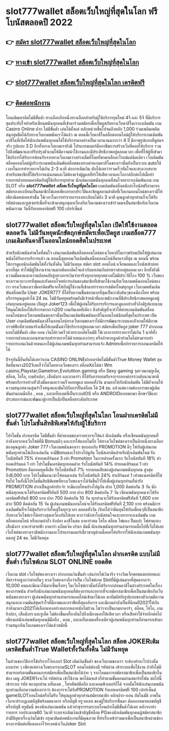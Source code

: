 # slot777wallet สล็อตเว็บใหญ่ที่สุดในโลก  ฟรีโบนัสตลอดปี 2022

## 👉 [สมัคร slot777wallet สล็อตเว็บใหญ่ที่สุดในโลก](https://slot777wallet.com/)
## 👉 [ทางเข้า slot777wallet สล็อตเว็บใหญ่ที่สุดในโลก](https://slot777wallet.com/)
## 👉 [slot777wallet สล็อตเว็บใหญ่ที่สุดในโลก เครดิตฟรี](https://slot777wallet.com/)
## 👉 [ติดต่อพนักงาน](https://slot777wallet.com/)


โอนเติมเครดิตไม่มีขั้นต่ำ  ทางเลือกอีกหนึ่งทางเลือกสำหรับผู้ใช้บริการยุคใหม่ 4จี และ 5จี ที่มีบริการสุดประทับใจสำหรับเซียนพนันทุกคนที่เข้ามาร่วมสมัครเพื่อเปิดยูสกับทางเว็บคาสิโนเราลงเดิมพัน เกม Casino Online ฝาก ไม่มีขั้นต่ำ เล่นได้ตั้งแต่ หลักหน่วยขึ้นไปจนถึงหลัก 1,000 ร่วมเพลิดเพลิน สนุกสุดขีดได้กับทางเว็บเกมพนันเราได้แล้ว ณ ตอนนี้เว็บคาสิโนสล็อตออนไลน์ผู้ให้บริการเกมเดิมพันคาสิโนที่เปิดให้นักเล่นพนันทุกคนได้ใช้บริการมาอย่างเป็นเวลานานมากกว่า 4 ปี มีภาพรูปแบบที่ดูสมจจริง รูปแบบ 3 D
อีกทั้งทางเว็บเกมเรายังมี โปรแกรมเมอร์มืออาชีพการสร้างเว็บที่คอยให้บริการ  รวมไปถึงพัฒนาและปรับปรุงตัวเกมให้มีความน่าใช้งานและมีประสิทธิภาพอยู่ตลอดเวลา เพื่อที่ให้ผู้ที่เข้ามาใช้บริการได้รับการต้อนรับจากทางเว็บเกมเราอย่างเต็มที่โดยที่ขาดเหลืออะไรแม้แต่นิดเดียว เว็บเดิมพันสล็อตออนไลน์ผู้บริการเกมพนันเดิมพันสล็อตของทางค่ายเกมคาสิโนของเรานั้นยังเป็นระบบ autoใช้เวลาในการทำรายการไม่เกิน 2-3 นาที ต่อการเติมเงิน นับได้เลยว่ารวดเร็วทันใจและสะดวกสบายสำหรับสมาชิกที่ใช้บริการแน่นอนและไม่ต้องแจ้งผู้ดูแลที่ทำให้เสียเวลาและโอกาสอีกต่อไปเมื่อทำรายการฝากยอดเครดิตกับผู้ใช้บริการทุกท่าน
นักเล่นเกมพนันทุกคนที่สนใจอยากจะเดิมพันเกม เกม SLOT  หรือ ***slot777wallet สล็อตเว็บใหญ่ที่สุดในโลก*** เกมเดิมพันสล็อตนักล่าโบนัสฟรีสามารถสมัครลงทะเบียนเป็นสมาชิกได้เลยเพียงกรอกประวัติและข้อมูลตามลำดับที่เว็บเกมออนไลน์ของเรามีให้เพียงนิดหน่อยเท่านั้น ใช้เวลาในการทำรายการลงทะเบียนไม่ถึง 3 นาที คุณลูกค้าทุกท่านก็จะได้รับรหัสผ่านและยูสเซอร์เพื่อที่จะเข้ามาสนุกสุดเหวี่ยงกับเว็บเกมของเราเข้าร่วมมาเป็นสมาชิกกับเว็บเกมพนันเราณ วันนี้รับเลยเครดิตฟรี 100 เปอร์เซ็นต์

## slot777wallet สล็อตเว็บใหญ่ที่สุดในโลก เปิดให้ใช้งานตลอด ตลอดวัน ไม่มีวันหยุดนักขัตฤกษ์สมัครเพื่อเปิดยูส เกมสล็อต777 เกมเดิมพันคาสิโนออนไลน์ยอดฮิตในประเทศ

สำหรับนักพนันท่านใดที่สนใจ เล่นเกมเดิมพันสล็อตออนไลน์ของเว็บคาสิโนเราพร้อมเปิดให้ผู้เล่นเกมพนันได้รับการบริการแล้ว ณ ตอนนี้สุดยอดเว็บเดิมพันสล็อตออนไลน์ที่มาแรงที่สุด ณ ตอนนี้ พร้อมให้การดูแลนักเดิมพันได้ทั้งวันทั้งคืน ไม่มีวันหยุด สมัคร slot ออนไลน์ แจ็กพอตและโบนัสเข้าบ่อยมากที่สุด ทำให้มีผู้ใช้งานจำนวนมากติดอกติดใจแล้วกับมาเล่นกับค่ายเราต่ออยู่ตลอดเวลา อีกทั้งยังมีความมั่นคงและความปลอดภัยสูงทางการเงินจ่ายจริงทุกบาททุกสตางค์ไม่มีประวัติโกง 100 % เว็บของทางเราควบวงจรที่สุดและยังตอบโจทย์การเล่นของสมาชิกที่เข้ามาใช้งานกับเว็บเกมพนันออนไลน์ของเรา
ทางเว็บของเรามีเครดิตฟรีแจกให้กับผู้ใช้งานที่เข้ามาทำรายการสมัครใหม่ทุกยูส เว็บเกมพนันเดิมพันสล็อตเปิด User JOKER777 ที่ได้รับความชื่นชอบมากที่สุดเป็นระดับต้นๆของเมืองไทย พร้อมบริการคุณลูกค้าได้ 24 ชม. ไม่มีวันหยุดพร้อมยังมีเจ้าหน้าที่และพนักงานที่มีประสิทธิภาพคอยดูแลผู้เล่นทุกคนอยู่ตลอด เปิดยูส Joker123 เพื่อให้ผู้เล่นได้รับการบริการและดูแลอย่างทั่วถึงมีรูปแบบเกมให้คุณได้เลือกใช้บริการมากกว่า200 เกมกันเลยทีเดียว
สิ่งสำคัญที่จะทำให้ค่ายเกมเดิมพันสล็อตออนไลน์ของเว็บเกมพนันของเรานั้นเป็นเกมเดิมพันพนันคาสิโนออนไลน์นิยมที่สุดในประเทศ เปิด User  เกมเดิมพันพนันคาสิโนออนไลน์ทางเว็บเกมของเราได้มีการพัฒนาระบบและตัวเกมให้มีภาพกราฟฟิกที่สวยสมจริงเพื่อให้เกมนั้นน่าใช้บริการอยู่ตลอดเวลา สมัครเพื่อเปิดยูส joker 777 ฝากถอน แบบไม่มีขั้นต่ำ เติม-ถอน เงินได้รวดเร็วด้วยระบบอัตโนมัติ ใช้เวลาการทำรายการไม่เกิน 1 นาทีทั้งรายการฝากและถอนสามารถทำรายการได้ด้วยตนเองง่ายๆ หรือถ้าหากลูกค้าท่านใดไม่สามารถทำรายการถอนเงินด้วยตนเองได้ผู้เล่นเกมพนันทุกท่านสามารถแจ้ง Adminเพื่อทำรายการถอนเครดิตให้ได้

ปัจจุบันนี้ยืนยันได้เลยว่าเกม CASINO ONLINEฝากเครดิตไม่มีขั้นต่ำTrue Money Wallet สุดฮิตที่มาแรง2021เลยก็ว่าได้โดยทางเว็บของเรา สล็อตXoได้นำ  Wm casino,Playstar,Gametron,Evoluttion gaming หรือ Sexy gaming จุดรวมเกมรูเล็ต, สล็อต, ไฮโล, เกมยิงปลา, เสือมังกร และบาคาร่า ที่ได้รับการยอมรับจากจากองค์กรระบดับนานาชาติ พร้อมบริการอย่างทั่วถึงมั่นคงและรวดเร็วคอยดูแล ตลอดทั้งวัน มามอบให้กับนักเดิมพัน ได้มีตัวเกมให้ความสนุกสนานสุดเร้าใจสนุกและมันไปกับการปั่นสล็อต ได้ 24 ชม. แล้วแต่ความต้องการของผู้เดิมพันผ่านบนมือถือ , คอม , และแท็บเลตที่เป็นระบบIOS หรือ ANDROIDแบบพกพา ศึกษาวิธีและประสบการณ์และพัฒนาสู่การเป็นนักปั่นสล็อตระดับประเทศ

## slot777wallet สล็อตเว็บใหญ่ที่สุดในโลก โอนฝากเครดิตไม่มีขั้นต่ำ โปรโมชั่นสิทธิพิเศษให้กับผู้ใช้บริการ

โปรโมชั่น ฝากเครดิต ไม่มีขั้นต่ำ ที่ค่ายเกมของเราอยากจะให้แก่  นักเดิมพัน หรือเซียนพนันทุกคนที่กำลังอยากหาเว็บไซต์ที่มี Bonusดีๆ และการให้แบบไม่กั๊ก ให้ทางเว็บไซต์ของเราเป็นอีกหนึ่งทางเลือกของคุณลูกค้า Joker 777 เว็บเกมพนันของเรา ขอบอกกับ PROMOTION ดีๆ ให้กับผู้เล่นเกมพนันทุกท่านได้เลือกเล่นกัน จะมีBonusอะไรบ้างไปดูกัน
โบนัสเครดิตสำหรับนักเดิมพันใหม่ รับโบนัสทันที 75% ทำยอดเทิร์นแค่ 3 เท่า
 Promotion ในการฝากครั้งแรก รับโบนัสทันที 18% ทำยอดเทิร์นแค่ 1 เท่า
โปรโมชั่นเครดิตทุกยอดฝาก รับโบนัสทันที 14% ทำยอดเทิร์นแค่ 1 เท่า
 Promotion คืนยอดทุนที่เสีย รับโบนัสทันที 7% จากยอดเสียของผู้เล่นเกมพนันทุกคน สูงสุดถึง9,000 บาท
โปรโมชั่นแนะนำให้คนมาเล่น รับโบนัสทันที 24% ทำเทิร์นแค่ 1 เท่าของเครดิตที่ได้รับไป
ในทั้งนี้โปรโมชั่นสิทธิพิเศษที่ทางเว็บของเราได้จัดขึ้นไว้ให้เพื่อผู้เล่นทุกท่านที่น่ารัก  PROMOTION ฝากเป็นลูกค้าประจำ จะมีแบบไหนบ้างไปดูกัน
ฝาก 1,000 ติดต่อกัน 3 วัน นักพนันทุกคนจะได้รับเครดิตฟรีทันที 500 บาท
ฝาก 800 ติดต่อกัน 7 วัน เซียนพนันทุกคนจะได้รับเครดิตฟรีทันที 800 บาท
ฝาก 700 ติดต่อกัน 10 วัน ทุกท่านจะได้รับเครดิตฟรีทันที 1,600 บาท
ฝาก 500 ติดต่อกัน 15 วัน ผู้เล่นเกมพนันออนไลน์จะได้รับเครดิตฟรีทันที 2,100 บาท
พร้อมมีการลงเดิมพันที่จะได้ลุ้นรับรางวัลใหญ่ในทุกๆเวลา ตลอดทั้งวัน เรียกได้ว่าคืนทุนให้กับเพื่อนๆที่เป็นสมาชิกกับทางเว็บไซต์เราได้อย่างสุดเหวี่ยงกันไปเลย หากว่านักล่าโบนัสสนใจและอยากจะลงเดิมพัน เกมสล็อตออนไลน์ หรือเกมกำถั่ว  ยิงปลา คาสิโนสด บาคาร่าสด ไฮโล สล็อต ไพ่แคง ปั่นแปะ ไพ่สามกอง เสือมังกร บาคาร่าสายฟ้า บาคาร่า แบ็คแจ๊ค เก้าเก ดัมมี่ นักเล่นพนันทุกท่านสามารถคลิ๊กไปที่เว็บได้เลย เว็บไซต์ของทางเรามีพนักงานและโปรแกรมเมอร์เชี่ยวชาญด้านนี้คอยให้บริการให้นักเล่นเกมพนันทุกคนอยู่ 24 ชม. ไม่มีวันหยุด

## slot777wallet สล็อตเว็บใหญ่ที่สุดในโลก ฝากเครดิต แบบไม่มีขั้นต่ำ  เว็บไซต์เกม SLOT ONLINE ยอดฮิต

เว็บเกม slot เว็บไซต์ของทางเรา ฝากถอนเงินขั้นต่ำ เล่นง่ายได้เงินจริง รางวัลแจ็กพอตแตกบ่อยและอัตราจ่ายสูงกว่าค่ายอื่นๆ ทางเว็บของเราถือว่าเป็น เว็บไซต์เกม Slotที่มีผู้เล่นมากที่สุดมากกว่า 10,000 คนและมีแนวโน้มจะขึ้นเรื่อยๆ ในเว็บไซต์เรานั้นยังได้รับจากบ่อนคาสิโนต่างประเทศในเรื่องของการพนัน สำหรับนักเล่นเกมพนันทุกคนที่ต้องการและอยากที่จะสมัครสมาชิกเพื่อเป็นสมาชิกกับเว็บพนันของทางเรา ผู้เล่นพนันทุกท่านสามารถแอดไลน์เข้ามาได้เลย
	มาสัมผัสกับรูปแบบของตัวเกมมีความสนุกและความมันส์สุดเร้าใจที่มีภาพและกราฟิกที่สุดอลังการ และมีเกมกำลังเป็นที่นิยมปี2021ให้กับกำลังมาแรง2021ได้เลือกแทงอย่างหลากหลายนับไม่ถ้วน  ไม่ว่าจะเป็นเกมบาคาร่า, สล็อต, ไฮโล, เกมยิงปลา, เสือมังกร และรูเล็ต ไม่ต้องขึ้นเครื่องบินไปถึงเมืองนอกให้เสียเวลา หรือเสียค่าใช้จ่ายอีกต่อไป เพียงแค่นักเล่นพนันทุกคนมีมือถือ , คอม , และแท็บเลตเครื่องเดียวผู้เล่นพนันทุกท่านก็สามารถเข้ามาร่วมสนุกกัลเว็บเกมของเราได้แล้วสมัยนี้

## slot777wallet สล็อตเว็บใหญ่ที่สุดในโลก สล็อต JOKERเติมเครดิตขั้นต่ำTrue Walletทั้งวันทั้งคืน ไม่มีวันหยุด

ในส่วนของวิธีการใช้บริการโจ๊กเกอร์ Slot เติมเงินขั้นต่ำ ของเว็บเกมของเรา จะต้องทำอะไรบ้างนั้น แบบง่าย ๆ เพียงแค่ทางเว็บของเราเกมSLOT ออนไลน์ต้องมี รหัสผ่าน เข้าระบบเพื่อใช้งาน ถ้ายังไม่มีสามารถทำตามขั้นตอนการสมัครเพื่อเป็นสมาชิกได้ง่าย ๆ จากโหมดการสมัครสมาชิกเพื่อเป็นสมาชิกในช่อง เมนู JOKERจึงจะได้ รหัสผ่าน เข้าใช้งาน พอได้มาแล้วก็ทำตามขั้นตอนผ่านสมาร์ทโฟน ต่อไปนี้
เข้าระบบ รหัส  ของทุกท่าน แท็บเลต , โทรศัพท์มือถือ และคอมพิวเตอร์ก็ได้
จากนั้นให้นักเล่นเกมพนันทุกท่านเลือกความต้องการว่า ต้องการจะได้รับPROMOTION รับเลยเครดิตฟรี 100 เปอร์เซ็นต์ gameSLOTออนไลน์หรือไม่รับ
ให้คุณลูกค้าทุกท่านสมัครสมาชิก คลิกฝาก-ถอน อัตโนมัติ ภาพในเว็บจะปรากฏเลขบัญชีพร้อมธนาคาร หรือบัญชี ทรูวอเลท ของผู้ให้บริการขึ้นมา
คัดลอกหมายเลขบัญชี หรือบัญชี  ทรูมันนี่ ของนักเล่นเกมพนัน แล้วทำธุรกรรมระบบโอนฝากไม่มีขั้นต่ำได้เลย
หลังจากทำรายการ รอประมาณ60 วินาที ระบบจะเติมเงินเข้าบัญชีสล็อต PGของนักเดิมพันทุกคนผู้สมัครสมาชิก
ถ้ามีปัญหาเรื่องเงินไม่เข้า กรุณาติดต่อพนักงานที่มีคุณภาพ ที่ทำเรื่องเข้าร่วมมาเพื่อเป็นสมาชิกผ่านช่องทางการติดต่อที่แนบเอาไว้ทางหน้าเว็บJoker Slot


